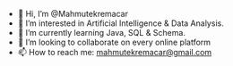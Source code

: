 - 👋 Hi, I’m @Mahmutekremacar
- 👀 I’m interested in Artificial Intelligence & Data Analysis.
- 🌱 I’m currently learning Java, SQL & Schema.
- 💞️ I’m looking to collaborate on every online platform 
- 📫 How to reach me: mahmutekremacar@gmail.com

<!---
Mahmutekremacar/Mahmutekremacar is a ✨ special ✨ repository because its `README.md` (this file) appears on your GitHub profile.
You can click the Preview link to take a look at your changes.
--->
